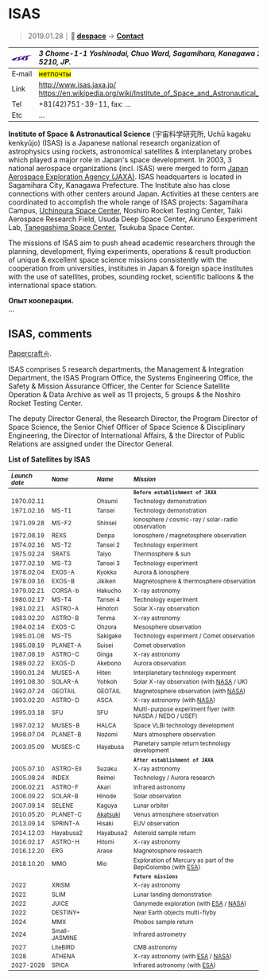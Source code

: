 # ISAS
> 2019.01.28 ┊ **🚀 [despace](index.md)** → **[Contact](contact.md)**

|[![](f/contact/i/isas_logo1_thumb.jpg)](f/contact/i/isas_logo1.png)|*3 Chome-1-1 Yoshinodai, Chuo Ward, Sagamihara, Kanagawa 252-5210, JP.*|
|:--|:--|
|E‑mail| <mark>нетпочты</mark> |
|Link| <http://www.isas.jaxa.jp/><br> <https://en.wikipedia.org/wiki/Institute_of_Space_and_Astronautical_Science> |
|Tel| +81(42)751-39-11, fax: … |
|Etc| … |

**Institute of Space & Astronautical Science** (宇宙科学研究所, Uchū kagaku kenkyūjo) (ISAS) is a Japanese national research organization of astrophysics using rockets, astronomical satellites & interplanetary probes which played a major role in Japan's space development. In 2003, 3 national aerospace organizations (incl. ISAS) were merged to form [Japan Aerospace Exploration Agency (JAXA)](03_jaxa.md). ISAS headquarters is located in Sagamihara City, Kanagawa Prefecture. The Institute also has close connections with other centers around Japan. Activities at these centers are coordinated to accomplish the whole range of ISAS projects: Sagamihara Campus, [Uchinoura Space Center](uchinoura.md), Noshiro Rocket Testing Center, Taiki Aerospace Research Field, Usuda Deep Space Center, Akiruno Eexperiment Lab, [Tanegashima Space Center](tanegashima.md), Tsukuba Space Center.

The missions of ISAS aim to push ahead academic researchers through the planning, development, flying experiments, operations & result production of unique & excellent space science missions consistently with the cooperation from universities, institutes in Japan & foreign space institutes with the use of satellites, probes, sounding rocket, scientific balloons & the international space station. 

**Опыт кооперации.**  
…


<p style="page-break-after:always"> </p>

## ISAS, comments
[Papercraft ⎆](http://www.isas.jaxa.jp/en/gallery/papercrafts/).

ISAS comprises 5 research departments, the Management & Integration Department, the ISAS Program Office, the Systems Engineering Office, the Safety & Mission Assurance Officer, the Center for Science Satellite Operation & Data Archive as well as 11 projects, 5 groups & the Noshiro Rocket Testing Center.

The deputy Director General, the Research Director, the Program Director of Space Science, the Senior Chief Officer of Space Science & Disciplinary Engineering, the Director of International Affairs, & the Director of Public Relations are assigned under the Director General.

**List of Satellites by ISAS**

<small>

|*Launch date*|*Name*|*Name*|*Mission*|
|:--|:--|:--|:--|
|||| **`Before establishment of JAXA`** |
| 1970.02.11 | | Ohsumi | Technology demonstration |
| 1971.02.16 | MS-T1 | Tansei | Technology demonstration |
| 1971.09.28 | MS-F2 | Shinsei | Ionosphere / cosmic-ray / solar-radio observation |
| 1972.08.19 | REXS | Denpa | Ionosphere / magnetosphere observation |
| 1974.02.16 | MS-T2 | Tansei 2 | Technology experiment |
| 1975.02.24 | SRATS | Taiyo | Thermosphere & sun |
| 1977.02.19 | MS-T3 | Tansei 3 | Technology experiment |
| 1978.02.04 | EXOS-A | Kyokko | Aurora & ionosphere |
| 1978.09.16 | EXOS-B | Jikiken | Magnetosphere & thermosphere observation |
| 1979.02.21 | CORSA-b | Hakucho | X-ray astronomy |
| 1980.02.17 | MS-T4 | Tansei 4 | Technology experiment |
| 1981.02.21 | ASTRO-A | Hinotori | Solar X-ray observation |
| 1983.02.20 | ASTRO-B | Tenma | X-ray astronomy |
| 1984.02.14 | EXOS-C | Ohzora | Mesosphere observation |
| 1985.01.08 | MS-T5 | Sakigake | Technology experiment / Comet observation |
| 1985.08.19 | PLANET-A | Suisei | Comet observation |
| 1987.08.19 | ASTRO-C | Ginga | X-ray astronomy |
| 1989.02.22 | EXOS-D | Akebono | Aurora observation |
| 1990.01.24 | MUSES-A | Hiten | Interplanetary technology experiment |
| 1991.08.30 | SOLAR-A | Yohkoh | Solar X-ray observation (with [NASA](03_nasa.md) / UK) |
| 1992.07.24 | GEOTAIL | GEOTAIL | Magnetosphere observation (with [NASA](03_nasa.md)) |
| 1993.02.20 | ASTRO-D | ASCA | X-ray astronomy (with [NASA](03_nasa.md)) |
| 1995.03.18 | SFU | SFU | Multi-purpose experiment flyer (with NASDA / NEDO / USEF) |
| 1997.02.12 | MUSES-B | HALCA | Space VLBI technology development |
| 1998.07.04 | PLANET-B | Nozomi | Mars atmosphere observation |
| 2003.05.09 | MUSES-C | Hayabusa | Planetary sample return technology development |
|||| **`After establishment of JAXA`** |
| 2005.07.10 | ASTRO-EII | Suzaku | X-ray astronomy |
| 2005.08.24 | INDEX | Reimei | Technology / Aurora research |
| 2006.02.21 | ASTRO-F | Akari | Infrared astronomy |
| 2006.09.22 | SOLAR-B | Hinode | Solar observation |
| 2007.09.14 | SELENE | Kaguya | Lunar orbiter |
| 2010.05.20 | PLANET-C | [Akatsuki](Akatsuki.md) | Venus atmosphere observation |
| 2013.09.14 | SPRINT-A | Hisaki | EUV observation |
| 2014.12.03 | Hayabusa2 | Hayabusa2 | Asteroid sample return |
| 2016.02.17 | ASTRO-H | Hitomi | X-ray astronomy |
| 2016.12.20 | ERG | Arase | Magnetosphere research |
| 2018.10.20 | MMO | Mio | Exploration of Mercury as part of the BepiColombo (with [ESA](03_esa.md)) |
|||| **`Future missions`** |
| 2022 | XRISM | | X-ray astronomy |
| 2022 | SLIM | | Lunar landing demonstration |
| 2022 | JUICE | | Ganymede exploration (with [ESA](03_esa.md) / [NASA](03_nasa.md)) |
| 2022 | DESTINY+ | | Near Earth objects multi-flyby |
| 2024 | MMX | | Phobos sample return |
| 2024 | Small-JASMINE | | Infrared astrometry |
| 2027 | LiteBIRD | | CMB astronomy |
| 2028 | ATHENA | | X-ray astronomy (with [ESA](03_esa.md) / [NASA](03_nasa.md)) |
| 2027-2028 | SPICA | | Infrared astronomy (with [ESA](03_esa.md)) |

</small>
